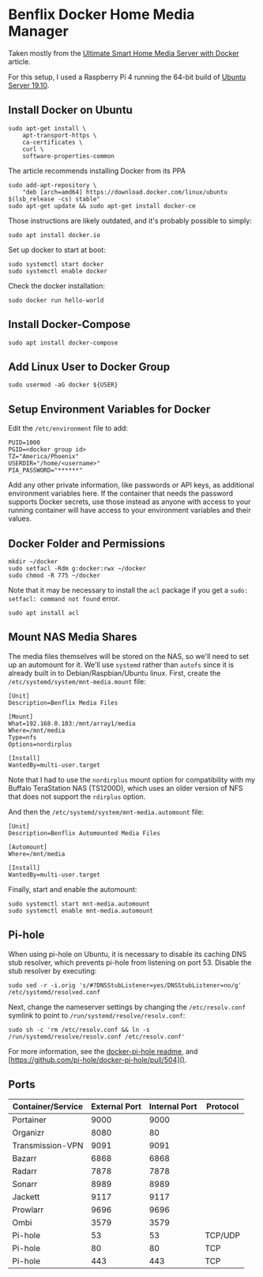 Benflix Docker Home Media Manager
=================================

Taken mostly from the [Ultimate Smart Home Media Server with Docker][1] article.

For this setup, I used a Raspberry Pi 4 running the 64-bit build of [Ubuntu
Server 19.10][2].


[1]: https://www.smarthomebeginner.com/docker-home-media-server-2018-basic/
[2]: https://ubuntu.com/download/raspberry-pi


Install Docker on Ubuntu
-------------------------

    sudo apt-get install \
        apt-transport-https \
        ca-certificates \
        curl \
        software-properties-common 

The article recommends installing Docker from its PPA

    sudo add-apt-repository \
        "deb [arch=amd64] https://download.docker.com/linux/ubuntu $(lsb_release -cs) stable"
    sudo apt-get update && sudo apt-get install docker-ce

Those instructions are likely outdated, and it's probably possible to simply:

    sudo apt install docker.io

Set up docker to start at boot:

    sudo systemctl start docker
    sudo systemctl enable docker

Check the docker installation:

    sudo docker run hello-world


Install Docker-Compose
----------------------

    sudo apt install docker-compose


Add Linux User to Docker Group
------------------------------

    sudo usermod -aG docker ${USER}


Setup Environment Variables for Docker
--------------------------------------

Edit the `/etc/environment` file to add:

    PUID=1000
    PGID=<docker group id>
    TZ="America/Phoenix"
    USERDIR="/home/<username>"
    PIA_PASSWORD="******"

Add any other private information, like passwords or API keys, as additional
environment variables here.  If the container that needs the password supports
Docker secrets, use those instead as anyone with access to your running
container will have access to your environment variables and their values.


Docker Folder and Permissions
-----------------------------

    mkdir ~/docker
    sudo setfacl -Rdm g:docker:rwx ~/docker
    sudo chmod -R 775 ~/docker

Note that it may be necessary to install the `acl` package if you get a
`sudo: setfacl: command not found` error.

    sudo apt install acl



Mount NAS Media Shares
----------------------

The media files themselves will be stored on the NAS, so we'll need to set up
an automount for it. We'll use `systemd` rather than `autofs` since it is
already built in to Debian/Raspbian/Ubuntu linux. First, create the
`/etc/systemd/system/mnt-media.mount` file:

    [Unit]
    Description=Benflix Media Files

    [Mount]
    What=192.168.0.103:/mnt/array1/media
    Where=/mnt/media
    Type=nfs
    Options=nordirplus

    [Install]
    WantedBy=multi-user.target

Note that I had to use the `nordirplus` mount option for compatibility with my
Buffalo TeraStation NAS (TS1200D), which uses an older version of NFS that does
not support the `rdirplus` option.

And then the `/etc/systemd/system/mnt-media.automount` file:

    [Unit]
    Description=Benflix Automounted Media Files

    [Automount]
    Where=/mnt/media

    [Install]
    WantedBy=multi-user.target

Finally, start and enable the automount:

    sudo systemctl start mnt-media.automount
    sudo systemctl enable mnt-media.automount


Pi-hole
-------

When using pi-hole on Ubuntu, it is necessary to disable its caching DNS stub
resolver, which prevents pi-hole from listening on port 53.  Disable the stub
resolver by executing:

    sudo sed -r -i.orig 's/#?DNSStubListener=yes/DNSStubListener=no/g' /etc/systemd/resolved.conf

Next, change the nameserver settings by changing the `/etc/resolv.conf` symlink
to point to `/run/systemd/resolve/resolv.conf`:

    sudo sh -c 'rm /etc/resolv.conf && ln -s /run/systemd/resolve/resolv.conf /etc/resolv.conf'

For more information, see the [docker-pi-hole readme](https://github.com/pi-hole/docker-pi-hole), and
[https://github.com/pi-hole/docker-pi-hole/pull/504]().


Ports
-----

| Container/Service  | External Port | Internal Port | Protocol |
|--------------------|---------------|---------------|----------|
| Portainer          |          9000 |          9000 |          |
| Organizr           |          8080 |            80 |          |
| Transmission-VPN   |          9091 |          9091 |          |
| Bazarr             |          6868 |          6868 |          |
| Radarr             |          7878 |          7878 |          |
| Sonarr             |          8989 |          8989 |          |
| Jackett            |          9117 |          9117 |          |
| Prowlarr           |          9696 |          9696 |          |
| Ombi               |          3579 |          3579 |          |
| Pi-hole            |            53 |            53 | TCP/UDP  |
| Pi-hole            |            80 |            80 | TCP      |
| Pi-hole            |           443 |           443 | TCP      |


